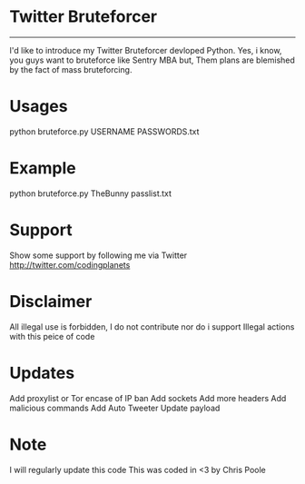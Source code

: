 # Twitter Bruteforcer
----
I'd like to introduce my Twitter Bruteforcer devloped Python.
Yes, i know, you guys want to bruteforce like Sentry MBA but,
Them plans are blemished by the fact of mass bruteforcing.

# Usages
python bruteforce.py USERNAME PASSWORDS.txt

# Example
python bruteforce.py TheBunny passlist.txt

# Support
Show some support by following me via Twitter
http://twitter.com/codingplanets

# Disclaimer
All illegal use is forbidden,
I do not contribute nor do i support
Illegal actions with this peice of code

# Updates
Add proxylist or Tor encase of IP ban
Add sockets
Add more headers
Add malicious commands
Add Auto Tweeter
Update payload

# Note
I will regularly update this code
This was coded in <3 by Chris Poole

